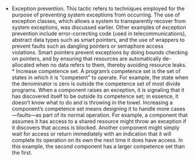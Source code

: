 *  Exception prevention. This tactic refers to techniques employed for the purpose of preventing system exceptions from occurring. The use of exception classes, which allows a system to transparently recover from system exceptions, was discussed earlier. Other examples of exception prevention include error-correcting code (used in telecommunications), abstract data types such as smart pointers, and the use of wrappers to prevent faults such as dangling pointers or semaphore access violations. Smart pointers prevent exceptions by doing bounds checking on pointers, and by ensuring that resources are automatically de-allocated when no data refers to them, thereby avoiding resource leaks. *  Increase competence set. A program’s competence set is the set of states in which it is “competent” to operate. For example, the state when the denominator is zero is outside the competence set of most divide programs. When a component raises an exception, it is signaling that it has discovered itself to be outside its competence set; in essence, it doesn’t know what to do and is throwing in the towel. Increasing a component’s competence set means designing it to handle more cases—faults—as part of its normal operation. For example, a component that assumes it has access to a shared resource might throw an exception if it discovers that access is blocked. Another component might simply wait for access or return immediately with an indication that it will complete its operation on its own the next time it does have access. In this example, the second component has a larger competence set than the first.